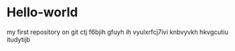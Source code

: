 # Hello-world
my first repository on git
ctj f6bjih gfuyh ih 
vyulxrfcj7ivi
knbvyvkh hkvgcutiu itudytijb
